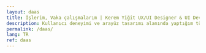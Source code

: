 ```yaml
---
layout: daas
title: İşlerim, Vaka çalışmalarım | Kerem Yiğit UX/UI Designer & UI Developer
description: Kullanıcı deneyimi ve arayüz tasarımı alanında yaptığım tüm işlerimi bu sayfadan görebilirsiniz.
permalink: /daas/
lang: TR
ref: daas
---
```

